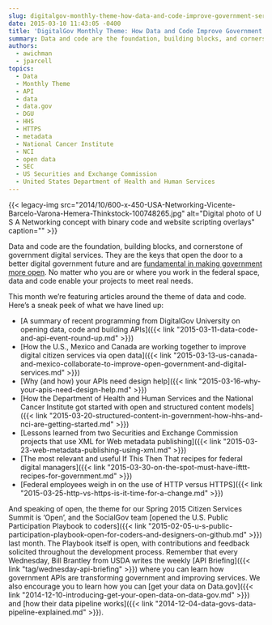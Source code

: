 ```yaml
---
slug: digitalgov-monthly-theme-how-data-and-code-improve-government-services
date: 2015-03-10 11:43:05 -0400
title: 'DigitalGov Monthly Theme: How Data and Code Improve Government Services'
summary: Data and code are the foundation, building blocks, and cornerstone of government digital services. They are the keys that open the door to a better digital government future and are fundamental in making government more open. No matter who you are or where you work in the federal space, data and code enable your projects
authors:
  - awichman
  - jparcell
topics:
  - Data
  - Monthly Theme
  - API
  - data
  - data.gov
  - DGU
  - HHS
  - HTTPS
  - metadata
  - National Cancer Institute
  - NCI
  - open data
  - SEC
  - US Securities and Exchange Commission
  - United States Department of Health and Human Services
---
```


{{< legacy-img src="2014/10/600-x-450-USA-Networking-Vicente-Barcelo-Varona-Hemera-Thinkstock-100748265.jpg" alt="Digital photo of U S A Networking concept with binary code and website scripting overlays" caption="" >}}

Data and code are the foundation, building blocks, and cornerstone of government digital services. They are the keys that open the door to a better digital government future and are [fundamental in making government more open](http://www.whitehouse.gov/open). No matter who you are or where you work in the federal space, data and code enable your projects to meet real needs.

This month we’re featuring articles around the theme of data and code. Here&#8217;s a sneak peek of what we have lined up:

  * [A summary of recent programming from DigitalGov University on opening data, code and building APIs]({{< link "2015-03-11-data-code-and-api-event-round-up.md" >}})
  * [How the U.S., Mexico and Canada are working together to improve digital citizen services via open data]({{< link "2015-03-13-us-canada-and-mexico-collaborate-to-improve-open-government-and-digital-services.md" >}})
  * [Why (and how) your APIs need design help]({{< link "2015-03-16-why-your-apis-need-design-help.md" >}})
  * [How the Department of Health and Human Services and the National Cancer Institute got started with open and structured content models]({{< link "2015-03-20-structured-content-in-government-how-hhs-and-nci-are-getting-started.md" >}})
  * [Lessons learned from two Securities and Exchange Commission projects that use XML for Web metadata publishing]({{< link "2015-03-23-web-metadata-publishing-using-xml.md" >}})
  * [The most relevant and useful If This Then That recipes for federal digital managers]({{< link "2015-03-30-on-the-spot-must-have-ifttt-recipes-for-government.md" >}})
  * [Federal employees weigh in on the use of HTTP versus HTTPS]({{< link "2015-03-25-http-vs-https-is-it-time-for-a-change.md" >}})

And speaking of open, the theme for our Spring 2015 Citizen Services Summit is &#8216;Open&#8217;, and the SocialGov team [opened the U.S. Public Participation Playbook to coders]({{< link "2015-02-05-u-s-public-participation-playbook-open-for-coders-and-designers-on-github.md" >}}) last month. The Playbook itself is open, with contributions and feedback solicited throughout the development process. Remember that every Wednesday, Bill Brantley from USDA writes the weekly [API Briefing]({{< link "tag/wednesday-api-briefing" >}}) where you can learn how government APIs are transforming government and improving services. We also encourage you to learn how you can [get your data on Data.gov]({{< link "2014-12-10-introducing-get-your-open-data-on-data-gov.md" >}}) and [how their data pipeline works]({{< link "2014-12-04-data-govs-data-pipeline-explained.md" >}}).
